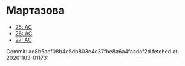 # Мартазова
- [25: AC](25.md)
- [26: AC](26.md)
- [27: AC](27.md)

Commit: ae8b5acf08b4e5db803e4c37fbe8a6a4faadaf2d
 fetched at: 20201103-011731
